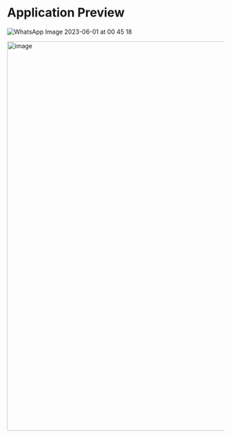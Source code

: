 # Application Preview

![WhatsApp Image 2023-06-01 at 00 45 18](https://github.com/parveshsaini/supes-vills/assets/97528080/20f0f945-7d31-4ce1-869a-7c875d14e043)


<img width="906" alt="image" src="https://github.com/parveshsaini/supes-vills/assets/97528080/25d4ed8a-6e1d-4000-89ab-7d4fb023c00e">

